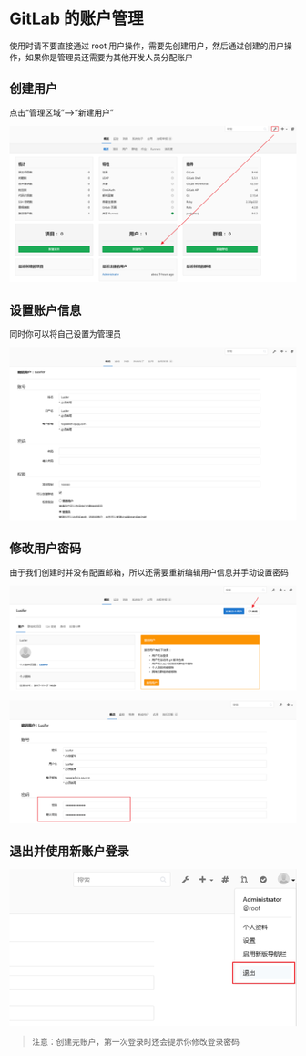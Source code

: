 # GitLab 的账户管理

使用时请不要直接通过 root 用户操作，需要先创建用户，然后通过创建的用户操作，如果你是管理员还需要为其他开发人员分配账户

## 创建用户

点击“管理区域”-->“新建用户”

![img](../assets/Lusifer1511799413.png)

## 设置账户信息

同时你可以将自己设置为管理员

![img](../assets/Lusifer1511799508.png)

## 修改用户密码

由于我们创建时并没有配置邮箱，所以还需要重新编辑用户信息并手动设置密码

![img](../assets/Lusifer1511799858.png)

![img](../assets/Lusifer1511799897.png)

## 退出并使用新账户登录

![img](../assets/Lusifer1511800022.png)

> 注意：创建完账户，第一次登录时还会提示你修改登录密码